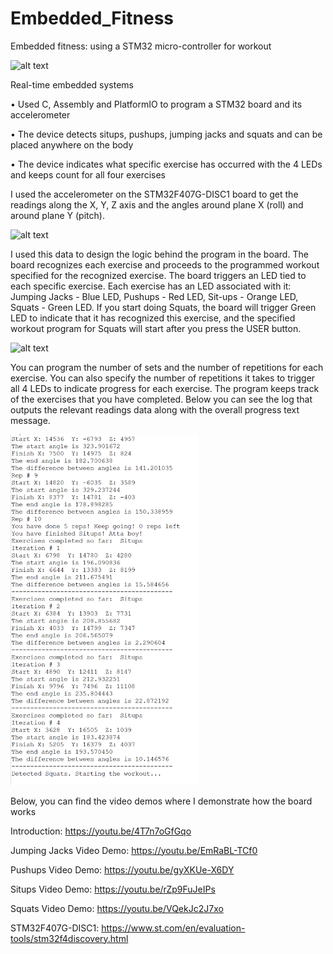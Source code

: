 # Embedded_Fitness
Embedded fitness: using a STM32 micro-controller for workout

![alt text](https://www.st.com/bin/ecommerce/api/image.PF252419.en.feature-description-include-personalized-no-cpn-medium.jpg)

Real-time embedded systems

• Used C, Assembly and PlatformIO to program a STM32 board and its accelerometer

• The device detects situps, pushups, jumping jacks and squats and can be placed anywhere on the body

• The device indicates what specific exercise has occurred with the 4 LEDs and keeps count for all four exercises

I used the accelerometer on the STM32F407G-DISC1 board to get the readings along the X, Y, Z axis and the angles around plane X (roll) and around plane Y (pitch). 

![alt text](https://hackster.imgix.net/uploads/image/file/163265/no-name?auto=compress%2Cformat&w=740&h=555&fit=max)

I used this data to design the logic behind the program in the board. The board recognizes each exercise and proceeds to the programmed workout specified for the recognized exercise. The board triggers an LED tied to each specific exercise. Each exercise has an LED associated with it: Jumping Jacks - Blue LED, Pushups - Red LED, Sit-ups - Orange LED, Squats - Green LED. If you start doing Squats, the board will trigger Green LED to indicate that it has recognized this exercise, and the specified workout program for Squats will start after you press the USER button.

![alt text](https://ezcontents.org/sites/default/files/2019-05/PB240064.JPG)

You can program the number of sets and the number of repetitions for each exercise. You can also specify the number of repetitions it takes to trigger all 4 LEDs to indicate progress for each exercise. The program keeps track of the exercises that you have completed. Below you can see the log that outputs the relevant readings data along with the overall progress text message.

<img src="https://github.com/abayakturin/Embedded_Fitness/blob/master/Log.PNG" alt="drawing" width="300" position="absolute"/>

<bold>Below, you can find the video demos where I demonstrate how the board works</bold>

Introduction: https://youtu.be/4T7n7oGfGqo

Jumping Jacks Video Demo: https://youtu.be/EmRaBL-TCf0

Pushups Video Demo: https://youtu.be/gyXKUe-X6DY

Situps Video Demo: https://youtu.be/rZp9FuJeIPs

Squats Video Demo: https://youtu.be/VQekJc2J7xo

STM32F407G-DISC1: https://www.st.com/en/evaluation-tools/stm32f4discovery.html
